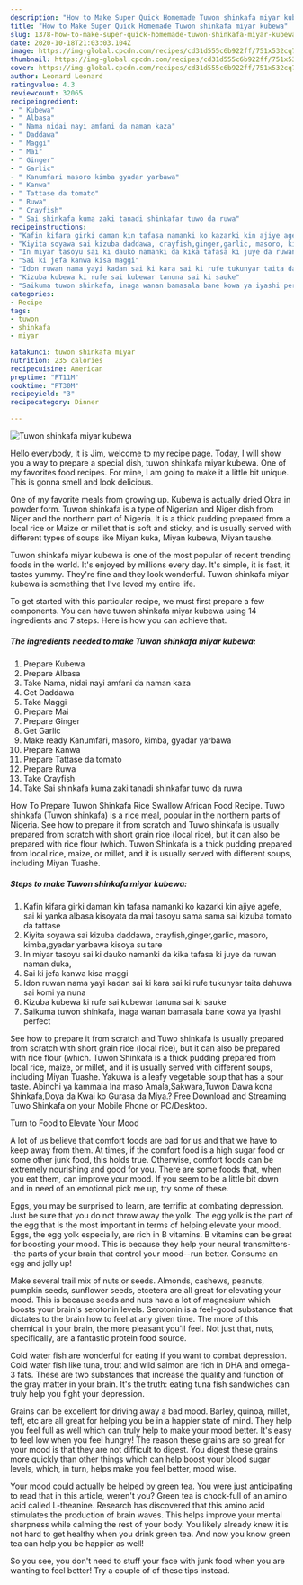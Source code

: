 ```yaml
---
description: "How to Make Super Quick Homemade Tuwon shinkafa miyar kubewa"
title: "How to Make Super Quick Homemade Tuwon shinkafa miyar kubewa"
slug: 1378-how-to-make-super-quick-homemade-tuwon-shinkafa-miyar-kubewa
date: 2020-10-18T21:03:03.104Z
image: https://img-global.cpcdn.com/recipes/cd31d555c6b922ff/751x532cq70/tuwon-shinkafa-miyar-kubewa-recipe-main-photo.jpg
thumbnail: https://img-global.cpcdn.com/recipes/cd31d555c6b922ff/751x532cq70/tuwon-shinkafa-miyar-kubewa-recipe-main-photo.jpg
cover: https://img-global.cpcdn.com/recipes/cd31d555c6b922ff/751x532cq70/tuwon-shinkafa-miyar-kubewa-recipe-main-photo.jpg
author: Leonard Leonard
ratingvalue: 4.3
reviewcount: 32065
recipeingredient:
- " Kubewa"
- " Albasa"
- " Nama nidai nayi amfani da naman kaza"
- " Daddawa"
- " Maggi"
- " Mai"
- " Ginger"
- " Garlic"
- " Kanumfari masoro kimba gyadar yarbawa"
- " Kanwa"
- " Tattase da tomato"
- " Ruwa"
- " Crayfish"
- " Sai shinkafa kuma zaki tanadi shinkafar tuwo da ruwa"
recipeinstructions:
- "Kafin kifara girki daman kin tafasa namanki ko kazarki kin ajiye agefe, sai ki yanka albasa kisoyata da mai tasoyu sama sama sai kizuba tomato da tattase"
- "Kiyita soyawa sai kizuba daddawa, crayfish,ginger,garlic, masoro, kimba,gyadar yarbawa kisoya su tare"
- "In miyar tasoyu sai ki dauko namanki da kika tafasa ki juye da ruwan naman duka,"
- "Sai ki jefa kanwa kisa maggi"
- "Idon ruwan nama yayi kadan sai ki kara sai ki rufe tukunyar taita dahuwa sai komi ya nuna"
- "Kizuba kubewa ki rufe sai kubewar tanuna sai ki sauke"
- "Saikuma tuwon shinkafa, inaga wanan bamasala bane kowa ya iyashi perfect"
categories:
- Recipe
tags:
- tuwon
- shinkafa
- miyar

katakunci: tuwon shinkafa miyar 
nutrition: 235 calories
recipecuisine: American
preptime: "PT11M"
cooktime: "PT30M"
recipeyield: "3"
recipecategory: Dinner

---
```



![Tuwon shinkafa miyar kubewa](https://img-global.cpcdn.com/recipes/cd31d555c6b922ff/751x532cq70/tuwon-shinkafa-miyar-kubewa-recipe-main-photo.jpg)

Hello everybody, it is Jim, welcome to my recipe page. Today, I will show you a way to prepare a special dish, tuwon shinkafa miyar kubewa. One of my favorites food recipes. For mine, I am going to make it a little bit unique. This is gonna smell and look delicious.

One of my favorite meals from growing up. Kubewa is actually dried Okra in powder form. Tuwon shinkafa is a type of Nigerian and Niger dish from Niger and the northern part of Nigeria. It is a thick pudding prepared from a local rice or Maize or millet that is soft and sticky, and is usually served with different types of soups like Miyan kuka, Miyan kubewa, Miyan taushe.

Tuwon shinkafa miyar kubewa is one of the most popular of recent trending foods in the world. It's enjoyed by millions every day. It's simple, it is fast, it tastes yummy. They're fine and they look wonderful. Tuwon shinkafa miyar kubewa is something that I've loved my entire life.


To get started with this particular recipe, we must first prepare a few components. You can have tuwon shinkafa miyar kubewa using 14 ingredients and 7 steps. Here is how you can achieve that.

<!--inarticleads1-->

##### The ingredients needed to make Tuwon shinkafa miyar kubewa:

1. Prepare  Kubewa
1. Prepare  Albasa
1. Take  Nama, nidai nayi amfani da naman kaza
1. Get  Daddawa
1. Take  Maggi
1. Prepare  Mai
1. Prepare  Ginger
1. Get  Garlic
1. Make ready  Kanumfari, masoro, kimba, gyadar yarbawa
1. Prepare  Kanwa
1. Prepare  Tattase da tomato
1. Prepare  Ruwa
1. Take  Crayfish
1. Take  Sai shinkafa kuma zaki tanadi shinkafar tuwo da ruwa


How To Prepare Tuwon Shinkafa Rice Swallow African Food Recipe. Tuwo shinkafa (Tuwon shinkafa) is a rice meal, popular in the northern parts of Nigeria. See how to prepare it from scratch and Tuwo shinkafa is usually prepared from scratch with short grain rice (local rice), but it can also be prepared with rice flour (which. Tuwon Shinkafa is a thick pudding prepared from local rice, maize, or millet, and it is usually served with different soups, including Miyan Tuashe. 

<!--inarticleads2-->

##### Steps to make Tuwon shinkafa miyar kubewa:

1. Kafin kifara girki daman kin tafasa namanki ko kazarki kin ajiye agefe, sai ki yanka albasa kisoyata da mai tasoyu sama sama sai kizuba tomato da tattase
1. Kiyita soyawa sai kizuba daddawa, crayfish,ginger,garlic, masoro, kimba,gyadar yarbawa kisoya su tare
1. In miyar tasoyu sai ki dauko namanki da kika tafasa ki juye da ruwan naman duka,
1. Sai ki jefa kanwa kisa maggi
1. Idon ruwan nama yayi kadan sai ki kara sai ki rufe tukunyar taita dahuwa sai komi ya nuna
1. Kizuba kubewa ki rufe sai kubewar tanuna sai ki sauke
1. Saikuma tuwon shinkafa, inaga wanan bamasala bane kowa ya iyashi perfect


See how to prepare it from scratch and Tuwo shinkafa is usually prepared from scratch with short grain rice (local rice), but it can also be prepared with rice flour (which. Tuwon Shinkafa is a thick pudding prepared from local rice, maize, or millet, and it is usually served with different soups, including Miyan Tuashe. Yakuwa is a leafy vegetable soup that has a sour taste. Abinchi ya kammala Ina maso Amala,Sakwara,Tuwon Dawa kona Shinkafa,Doya da Kwai ko Gurasa da Miya.? Free Download and Streaming Tuwo Shinkafa on your Mobile Phone or PC/Desktop. 

Turn to Food to Elevate Your Mood


A lot of us believe that comfort foods are bad for us and that we have to keep away from them. At times, if the comfort food is a high sugar food or some other junk food, this holds true. Otherwise, comfort foods can be extremely nourishing and good for you. There are some foods that, when you eat them, can improve your mood. If you seem to be a little bit down and in need of an emotional pick me up, try some of these.

Eggs, you may be surprised to learn, are terrific at combating depression. Just be sure that you do not throw away the yolk. The egg yolk is the part of the egg that is the most important in terms of helping elevate your mood. Eggs, the egg yolk especially, are rich in B vitamins. B vitamins can be great for boosting your mood. This is because they help your neural transmitters--the parts of your brain that control your mood--run better. Consume an egg and jolly up!

Make several trail mix of nuts or seeds. Almonds, cashews, peanuts, pumpkin seeds, sunflower seeds, etcetera are all great for elevating your mood. This is because seeds and nuts have a lot of magnesium which boosts your brain's serotonin levels. Serotonin is a feel-good substance that dictates to the brain how to feel at any given time. The more of this chemical in your brain, the more pleasant you'll feel. Not just that, nuts, specifically, are a fantastic protein food source.

Cold water fish are wonderful for eating if you want to combat depression. Cold water fish like tuna, trout and wild salmon are rich in DHA and omega-3 fats. These are two substances that increase the quality and function of the gray matter in your brain. It's the truth: eating tuna fish sandwiches can truly help you fight your depression. 

Grains can be excellent for driving away a bad mood. Barley, quinoa, millet, teff, etc are all great for helping you be in a happier state of mind. They help you feel full as well which can truly help to make your mood better. It's easy to feel low when you feel hungry! The reason these grains are so great for your mood is that they are not difficult to digest. You digest these grains more quickly than other things which can help boost your blood sugar levels, which, in turn, helps make you feel better, mood wise.

Your mood could actually be helped by green tea. You were just anticipating to read that in this article, weren't you? Green tea is chock-full of an amino acid called L-theanine. Research has discovered that this amino acid stimulates the production of brain waves. This helps improve your mental sharpness while calming the rest of your body. You likely already knew it is not hard to get healthy when you drink green tea. And now you know green tea can help you be happier as well!

So you see, you don't need to stuff your face with junk food when you are wanting to feel better! Try  a  couple of  of  these  tips  instead.

